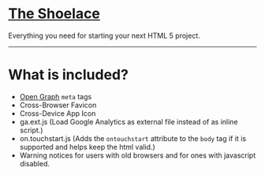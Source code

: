 # [The Shoelace](http://git.io/shoelace)

Everything you need for starting your next HTML 5 project.

---

# What is included?

+ [Open Graph](http://ogp.me/) `meta` tags
+ Cross-Browser Favicon
+ Cross-Device App Icon
+ ga.ext.js (Load Google Analytics as external file instead of as inline script.)
+ on.touchstart.js (Adds the `ontouchstart` attribute to the `body` tag if it is supported and helps keep the html valid.)
+ Warning notices for users with old browsers and for ones with javascript disabled.